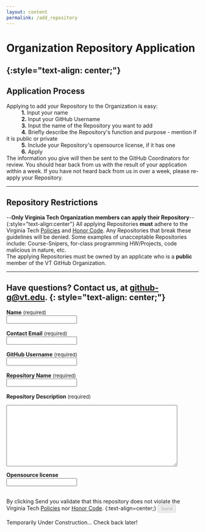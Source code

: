 ```yaml
---
layout: content
permalink: /add_repository
---
```


# **Organization Repository Application**
{:style="text-align: center;"}
---

## **Application Process**  
Applying to add your Repository to the Organization is easy:  
&nbsp;&nbsp;&nbsp;&nbsp;&nbsp;&nbsp;&nbsp;&nbsp;&nbsp;&nbsp;**1.** Input your name  
&nbsp;&nbsp;&nbsp;&nbsp;&nbsp;&nbsp;&nbsp;&nbsp;&nbsp;&nbsp;**2.** Input your GitHub Username  
&nbsp;&nbsp;&nbsp;&nbsp;&nbsp;&nbsp;&nbsp;&nbsp;&nbsp;&nbsp;**3.** Input the name of the Repository you want to add  
&nbsp;&nbsp;&nbsp;&nbsp;&nbsp;&nbsp;&nbsp;&nbsp;&nbsp;&nbsp;**4.** Briefly describe the Repository's function and purpose - mention if it is public or private  
&nbsp;&nbsp;&nbsp;&nbsp;&nbsp;&nbsp;&nbsp;&nbsp;&nbsp;&nbsp;**5.** Include your Repository's opensource license, if it has one  
&nbsp;&nbsp;&nbsp;&nbsp;&nbsp;&nbsp;&nbsp;&nbsp;&nbsp;&nbsp;**6.** Apply  
The information you give will then be sent to the GitHub Coordinators for review. You should hear back from us with the result of your application within a week. If you have not heard back from us in over a week, please re-apply your Repository.

---

## **Repository Restrictions**  
--**Only Virginia Tech Organization members can apply their Repository**--  
{:style="text-align:center"}
All applying Repositories **must** adhere to the Virginia Tech [Policies](http://www.policies.vt.edu/index.php) and [Honor Code](http://honorsystem.vt.edu/HSConstitution/honor_code_manual_and_policy.html). Any Repositories that break these guidelines will be denied. Some examples of unacceptable Repositories include: Course-Snipers, for-class programming HW/Projects, code malicious in nature, etc.  
The applying Repositories must be owned by an applicate who is a **public** member of the VT GitHub Organization.

---
Have questions? Contact us, at <github-g@vt.edu>.
{: style="text-align: center;"} 
---


<b>Name</b> <font size="2.5rem"> (required) </font><br>
<input class="rounded" name="name" placeholder="" id="name_field"><br><br>
<b>Contact Email</b> <font size="2.5rem"> (required) </font><br>
<input class="rounded" name="email" placeholder="" id="email_field"><br><br>
<b>GitHub Username</b> <font size="2.5rem"> (required) </font><br>
<input class="rounded" name="github_username" placeholder="" id="username_field"><br><br>
<b>Repository Name</b> <font size="2.5rem"> (required) </font><br>
<input class="rounded" name="repository_name" placeholder="" id="repository_field"><br><br>
<b>Repository Description</b><font size="2.5rem"> (required)</font>
<textarea class="rounded" rows="4" cols="40" name="description" id="description_field" placeholder="" style="min-height:10rem;min-width:28rem"></textarea>
<b>Opensource license</b><br>
<input class="rounded" name="license" placeholder="" id="license_field"><br><br>
<!-- <div class="g-recaptcha" data-sitekey="6LcKlhcUAAAAAACUoRI5vsV3194GDQAMscIP_bC3" disabled></div><br> -->
By clicking Send you validate that this repository does not violate the Virginia Tech [Policies](http://www.policies.vt.edu/index.php) nor [Honor Code](http://honorsystem.vt.edu/HSConstitution/honor_code_manual_and_policy.html).
{:text-align=center;}
<input type="submit" value="Send" onclick="sendRepoReq()" disabled><br><br>
<a style="text-decoration: none" class="" name="send_message" id="send_message">Temporarily Under Construction... Check back later!<a/><br>


<script
  src="https://code.jquery.com/jquery-3.1.1.min.js"
  integrity="sha256-hVVnYaiADRTO2PzUGmuLJr8BLUSjGIZsDYGmIJLv2b8="
  crossorigin="anonymous"></script>
<script type="text/javascript" src="assets/javascript/verifyApplyFields.js"></script>
<script type="text/javascript" src="assets/javascript/sendFunction.js"></script>
